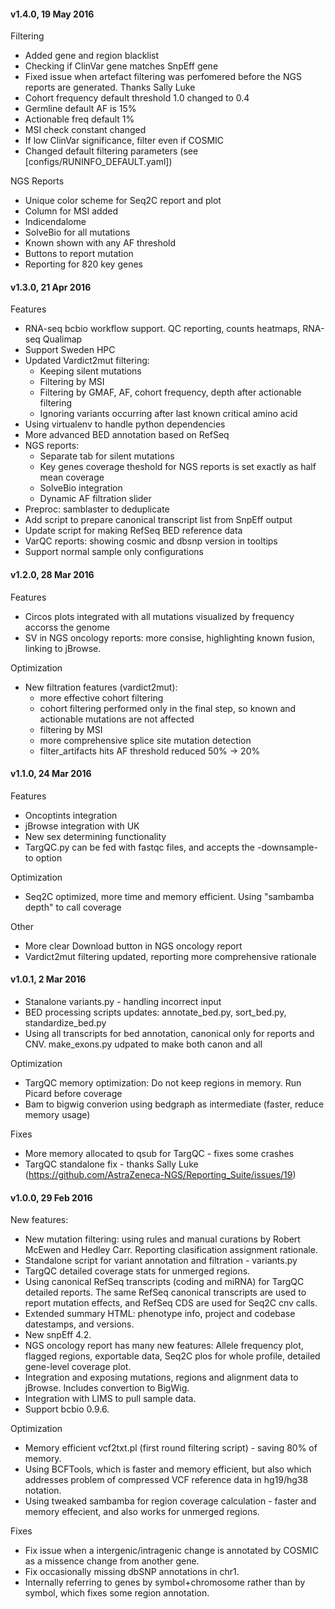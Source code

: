 #### v1.4.0, 19 May 2016
Filtering
- Added gene and region blacklist
- Checking if ClinVar gene matches SnpEff gene
- Fixed issue when artefact filtering was perfomered before the NGS reports are generated. Thanks Sally Luke
- Cohort frequency default threshold 1.0 changed to 0.4
- Germline default AF is 15%
- Actionable freq default 1%
- MSI check constant changed
- If low ClinVar significance, filter even if COSMIC
- Changed default filtering parameters (see [configs/RUNINFO_DEFAULT.yaml])

NGS Reports
- Unique color scheme for Seq2C report and plot
- Column for MSI added
- Indicendalome
- SolveBio for all mutations
- Known shown with any AF threshold
- Buttons to report mutation
- Reporting for 820 key genes

#### v1.3.0, 21 Apr 2016
Features
- RNA-seq bcbio workflow support. QC reporting, counts heatmaps, RNA-seq Qualimap
- Support Sweden HPC
- Updated Vardict2mut filtering:
  - Keeping silent mutations
  - Filtering by MSI
  - Filtering by GMAF, AF, cohort frequency, depth after actionable filtering
  - Ignoring variants occurring after last known critical amino acid
- Using virtualenv to handle python dependencies
- More advanced BED annotation based on RefSeq
- NGS reports:
  - Separate tab for silent mutations
  - Key genes coverage theshold for NGS reports is set exactly as half mean coverage
  - SolveBio integration
  - Dynamic AF filtration slider
- Preproc: samblaster to deduplicate
- Add script to prepare canonical transcript list from SnpEff output
- Update script for making RefSeq BED reference data
- VarQC reports: showing cosmic and dbsnp version in tooltips
- Support normal sample only configurations

#### v1.2.0, 28 Mar 2016
Features
- Circos plots integrated with all mutations visualized by frequency accorss the genome
- SV in NGS oncology reports: more consise, highlighting known fusion, linking to jBrowse.

Optimization
- New filtration features (vardict2mut):
  - more effective cohort filtering
  - cohort filtering performed only in the final step, so known and actionable mutations are not affected
  - filtering by MSI
  - more comprehensive splice site mutation detection
  - filter_artifacts hits AF threshold reduced 50% -> 20%


#### v1.1.0, 24 Mar 2016
Features
- Oncoptints integration
- jBrowse integration with UK
- New sex determining functionality
- TargQC.py can be fed with fastqc files, and accepts the   -downsample-to option

Optimization
- Seq2C optimized, more time and memory efficient. Using "sambamba depth" to call coverage

Other
- More clear Download button in NGS oncology report
- Vardict2mut filtering updated, reporting more comprehensive rationale


#### v1.0.1, 2 Mar 2016
- Stanalone variants.py - handling incorrect input
- BED processing scripts updates: annotate_bed.py, sort_bed.py, standardize_bed.py
- Using all transcripts for bed annotation, canonical only for reports and CNV. make_exons.py udpated to make both canon and all

Optimization
- TargQC memory optimization: Do not keep regions in memory. Run Picard before coverage
- Bam to bigwig converion using bedgraph as intermediate (faster, reduce memory usage)

Fixes
- More memory allocated to qsub for TargQC - fixes some crashes
- TargQC standalone fix - thanks Sally Luke (https://github.com/AstraZeneca-NGS/Reporting_Suite/issues/19)


#### v1.0.0, 29 Feb 2016
New features:
- New mutation filtering: using rules and manual curations by Robert McEwen and Hedley Carr. Reporting clasification assignment rationale.
- Standalone script for variant annotation and filtration - variants.py
- TargQC detailed coverage stats for unmerged regions.
- Using canonical RefSeq transcripts (coding and miRNA) for TargQC detailed reports. The same RefSeq canonical transcripts are used to report mutation effects, and RefSeq CDS are used for Seq2C cnv calls.
- Extended summary HTML: phenotype info, project and codebase datestamps, and versions.
- New snpEff 4.2.
- NGS oncology report has many new features: Allele frequency plot, flagged regions, exportable data, Seq2C plos for whole profile, detailed gene-level coverage plot.
- Integration and exposing mutations, regions and alignment data to jBrowse. Includes convertion to BigWig.
- Integration with LIMS to pull sample data.
- Support bcbio 0.9.6.

Optimization
- Memory efficient vcf2txt.pl (first round filtering script) - saving 80% of memory.
- Using BCFTools, which is faster and memory efficient, but also which addresses problem of compressed VCF reference data in hg19/hg38 notation.
- Using tweaked sambamba for region coverage calculation - faster and memory effecient, and also works for unmerged regions.

Fixes
- Fix issue when a intergenic/intragenic change is annotated by COSMIC as a missence change from another gene.
- Fix occasionally missing dbSNP annotations in chr1.
- Internally referring to genes by symbol+chromosome rather than by symbol, which fixes some region annotation.
